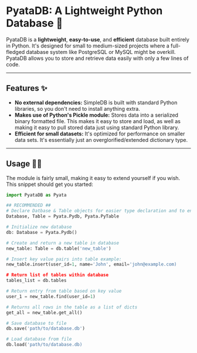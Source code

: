 # PyataDB: A Lightweight Python Database 💾

PyataDB is a **lightweight**, **easy-to-use**, and **efficient** database built entirely in Python. It's designed for small to medium-sized projects where a full-fledged database system like PostgreSQL or MySQL might be overkill. PyataDB allows you to store and retrieve data easily with only a few lines of code.

---

## Features ✨

* **No external dependencies:** SimpleDB is built with standard Python libraries, so you don't need to install anything extra.
* **Makes use of Python's Pickle module:** Stores data into a serialized binary formatted file. This makes it easy to store and load, as well as making it easy to pull stored data just using standard Python library.
* **Efficient for small datasets:** It's optimized for performance on smaller data sets. It's essentially just an overglorified/extended dictionary type.

---

## Usage 🧑‍💻

The module is fairly small, making it easy to extend yourself if you wish. This snippet should get you started:

```python
import PyataDB as Pyata

## RECOMMENDED ##
# Declare Datbase & Table objects for easier type declaration and to enable type hints. (IE: new_table: Table = ...)
Database, Table = Pyata.Pydb, Pyata.PyTable

# Initialize new database
db: Database = Pyata.Pydb()

# Create and return a new table in database
new_table: Table = db.table('new_table')

# Insert key value pairs into table example:
new_table.insert(user_id=1, name='John', email='john@example.com)

# Return list of tables within database
tables_list = db.tables

# Return entry from table based on key value
user_1 = new_table.find(user_id=1)

# Returns all rows in the table as a list of dicts
get_all = new_table.get_all()

# Save database to file
db.save('path/to/database.db')

# Load database from file
db.load('path/to/database.db)
```
